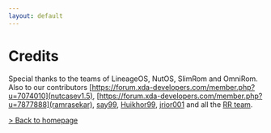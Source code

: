 ```yaml
---
layout: default
---
```


# Credits

Special thanks to the teams of LineageOS, NutOS, SlimRom and OmniRom. Also to our contributors [https://forum.xda-developers.com/member.php?u=7074010](nutcasev1.5), [https://forum.xda-developers.com/member.php?u=7877888](ramrasekar), [say99](https://forum.xda-developers.com/member.php?u=7111568), [Huikhor99](https://forum.xda-developers.com/member.php?u=7364421), [jrior001](https://forum.xda-developers.com/member.php?u=2836769) and all the [RR team](http://www.resurrectionremix.com/#team).


[> Back to homepage](./)
